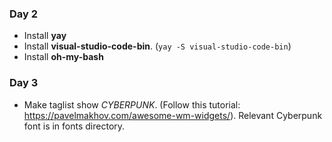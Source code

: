 ### Day 2
- Install __yay__
- Install __visual-studio-code-bin__. (`yay -S visual-studio-code-bin`)
- Install __oh-my-bash__

### Day 3
- Make taglist show _CYBERPUNK_. (Follow this tutorial: https://pavelmakhov.com/awesome-wm-widgets/). Relevant Cyberpunk font is in fonts directory.
